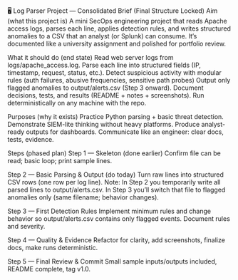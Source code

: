 🖥️ Log Parser Project — Consolidated Brief (Final Structure Locked)
Aim (what this project is)
A mini SecOps engineering project that reads Apache access logs, parses each line, applies detection rules, and writes structured anomalies to a CSV that an analyst (or Splunk) can consume. It’s documented like a university assignment and polished for portfolio review.

What it should do (end state)
Read web server logs from logs/apache_access.log.
Parse each line into structured fields (IP, timestamp, request, status, etc.).
Detect suspicious activity with modular rules (auth failures, abusive frequencies, sensitive path probes)
Output only flagged anomalies to output/alerts.csv (Step 3 onward).
Document decisions, tests, and results (README + notes + screenshots).
Run deterministically on any machine with the repo.

Purposes (why it exists)
Practice Python parsing + basic threat detection.
Demonstrate SIEM-lite thinking without heavy platforms.
Produce analyst-ready outputs for dashboards.
Communicate like an engineer: clear docs, tests, evidence.







Steps (phased plan)
Step 1 — Skeleton (done earlier)
Confirm file can be read; basic loop; print sample lines.

Step 2 — Basic Parsing & Output (do today)
Turn raw lines into structured CSV rows (one row per log line).
Note: In Step 2 you temporarily write all parsed lines to output/alerts.csv. In Step 3 you’ll switch that file to flagged anomalies only (same filename; behavior changes).

Step 3 — First Detection Rules
Implement minimum rules and change behavior so output/alerts.csv contains only flagged events. Document rules and severity.

Step 4 — Quality & Evidence
Refactor for clarity, add screenshots, finalize docs, make runs deterministic.

Step 5 — Final Review & Commit
Small sample inputs/outputs included, README complete, tag v1.0.